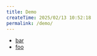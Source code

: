 ```yaml
---
title: Demo
createTime: 2025/02/13 10:52:18
permalink: /demo/
---
```


- [bar](./bar.md)
- [foo](./foo.md)

